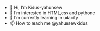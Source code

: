 - 👋 Hi, I’m Kidus-yahunsew
- 👀 I’m interested in  HTML,css and pythone                                                                                                                                                                                                                                                                                                    
- 🌱 I’m currently learning in udacity
- 📫 How to reach me @yahunsewkidus


<!---
Kidus-yahun/Kidus-yahun is a ✨ special ✨ repository because its `README.md` (this file) appears on your GitHub profile.
You can click the Preview link to take a look at your changes.
--->
